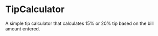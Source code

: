 # TipCalculator
A simple tip calculator that calculates 15% or 20% tip based on the bill amount entered. 
